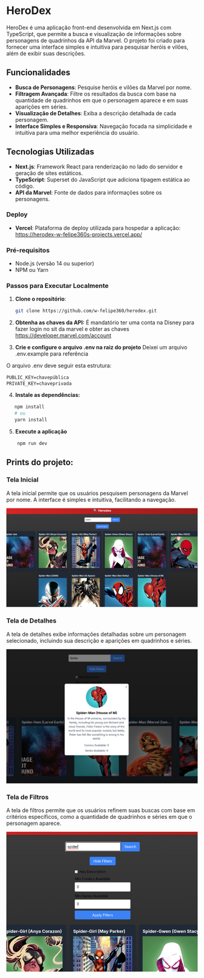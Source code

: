 # HeroDex

HeroDex é uma aplicação front-end desenvolvida em Next.js com TypeScript, que permite a busca e visualização de informações sobre personagens de quadrinhos da API da Marvel. O projeto foi criado para fornecer uma interface simples e intuitiva para pesquisar heróis e vilões, além de exibir suas descrições.

## Funcionalidades

- **Busca de Personagens**: Pesquise heróis e vilões da Marvel por nome.
- **Filtragem Avançada**: Filtre os resultados da busca com base na quantidade de quadrinhos em que o personagem aparece e em suas aparições em séries.
- **Visualização de Detalhes**: Exiba a descrição detalhada de cada personagem.
- **Interface Simples e Responsiva**: Navegação focada na simplicidade e intuitiva para uma melhor experiência do usuário.

## Tecnologias Utilizadas

- **Next.js**: Framework React para renderização no lado do servidor e geração de sites estáticos.
- **TypeScript**: Superset do JavaScript que adiciona tipagem estática ao código.
- **API da Marvel**: Fonte de dados para informações sobre os personagens.

### Deploy

- **Vercel**: Plataforma de deploy utilizada para hospedar a aplicação: https://herodex-w-felipe360s-projects.vercel.app/


### Pré-requisitos

- Node.js (versão 14 ou superior)
- NPM ou Yarn

### Passos para Executar Localmente

1. **Clone o repositório**:
   ```bash
   git clone https://github.com/w-felipe360/herodex.git

2. **Obtenha as chaves da API:**
    É mandatório ter uma conta na Disney para fazer login no sit da marvel e obter as chaves
    https://developer.marvel.com/account

3. **Crie e configure o arquivo .env na raiz do projeto**
    Deixei um arquivo .env.example para referência

O arquivo .env deve seguir esta estrutura:
```env
PUBLIC_KEY=chavepública
PRIVATE_KEY=chaveprivada
```
4. **Instale as dependências:**
```bash
   npm install
   # ou
   yarn install
```
5. **Execute a aplicação**
```bash
    npm run dev
```
## Prints do projeto:

### Tela Inicial
A tela inicial permite que os usuários pesquisem personagens da Marvel por nome. A interface é simples e intuitiva, facilitando a navegação.

<img src="https://raw.githubusercontent.com/w-felipe360/images/main/img1.png" alt="Tela Inicial" style="max-width: 100%; height: auto;">

### Tela de Detalhes
A tela de detalhes exibe informações detalhadas sobre um personagem selecionado, incluindo sua descrição e aparições em quadrinhos e séries.

<img src="https://raw.githubusercontent.com/w-felipe360/images/main/img2.png" alt="Tela de detalhes" style="max-width: 100%; height: auto;">

### Tela de Filtros
A tela de filtros permite que os usuários refinem suas buscas com base em critérios específicos, como a quantidade de quadrinhos e séries em que o personagem aparece.

<img src="https://raw.githubusercontent.com/w-felipe360/images/main/img3.png" alt="Tela de filtros" style="max-width: 100%; height: auto;">
